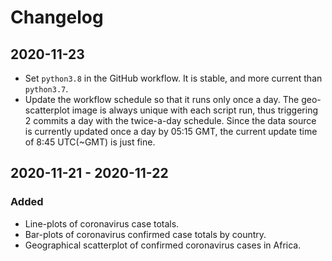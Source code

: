 # Changelog

## 2020-11-23

- Set `python3.8` in the GitHub workflow. It is stable, and more current than `python3.7`.
- Update the workflow schedule so that it runs only once a day. The geo-scatterplot image is always unique with each script run, thus triggering 2 commits a day with the twice-a-day schedule. Since the data source is currently updated once a day by 05:15 GMT, the current update time of 8:45 UTC(~GMT) is just fine.

## 2020-11-21 - 2020-11-22

### Added

- Line-plots of coronavirus case totals.
- Bar-plots of coronavirus confirmed case totals by country.
- Geographical scatterplot of confirmed coronavirus cases in Africa.
